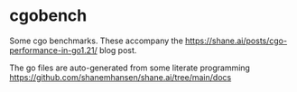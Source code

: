 # cgobench
Some cgo benchmarks. These accompany the https://shane.ai/posts/cgo-performance-in-go1.21/ blog post.

The go files are auto-generated from some literate programming https://github.com/shanemhansen/shane.ai/tree/main/docs

